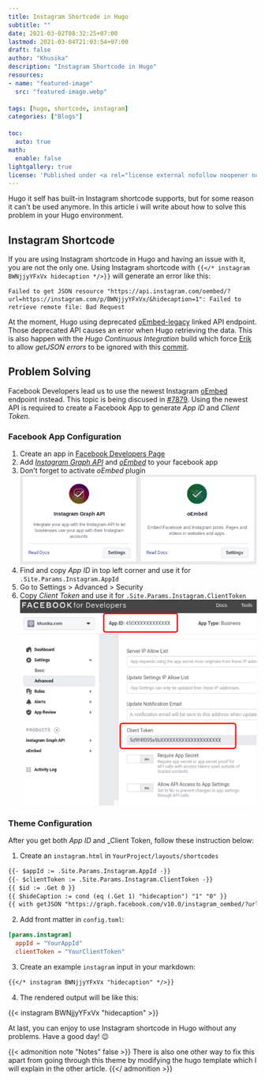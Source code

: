 ```yaml
---
title: Instagram Shortcode in Hugo
subtitle: ""
date: 2021-03-02T08:32:25+07:00
lastmod: 2021-03-04T21:03:54+07:00
draft: false
author: "Khusika"
description: "Instagram Shortcode in Hugo"
resources:
- name: "featured-image"
  src: "featured-image.webp"

tags: [hugo, shortcode, instagram]
categories: ["Blogs"]

toc:
  auto: true
math:
  enable: false
lightgallery: true
license: 'Published under <a rel="license external nofollow noopener noreffer" href="https://creativecommons.org/licenses/by-nc/4.0/" target="_blank">CC BY-NC 4.0</a>'
---
```

Hugo it self has built-in Instagram shortcode supports, but for some reason it can't be used anymore. In this article i will write about how to solve this problem in your Hugo environment.
<!--more-->

## Instagram Shortcode
If you are using Instagram shortcode in Hugo and having an issue with it, you are not the only one. Using Instagram shortcode with `{{</* instagram BWNjjyYFxVx hidecaption */>}}` will generate an error like this:
```
Failed to get JSON resource "https://api.instagram.com/oembed/?url=https://instagram.com/p/BWNjjyYFxVx/&hidecaption=1": Failed to retrieve remote file: Bad Request
```

At the moment, Hugo using deprecated [oEmbed-legacy](https://developers.facebook.com/docs/instagram/oembed-legacy) linked API endpoint. Those deprecated API causes an error when Hugo retrieving the data. This is also happen with the _Hugo Continuous Integration_ build which force [Erik](https://bep.is/) to allow _getJSON errors_ to be ignored with this [commit](https://github.com/bep/hugo/commit/fdfa4a5fe62232f65f1dd8d6fe0c500374228788).

## Problem Solving
Facebook Developers lead us to use the newest Instagram [oEmbed](https://developers.facebook.com/docs/instagram/oembed) endpoint instead. This topic is being discused in [#7879](https://github.com/gohugoio/hugo/issues/7879). Using the newest API is required to create a Facebook App to generate _App ID_ and _Client Token_.

### Facebook App Configuration

1. Create an app in [Facebook Developers Page](https://developers.facebook.com/)
2. Add [_Instagram Graph API_](https://developers.facebook.com/docs/instagram-api/) and [_oEmbed_](https://developers.facebook.com/docs/plugins/oembed) to your facebook app
3. Don't forget to activate _oEmbed_ plugin
![Instagram Graph Api and oEmbed Plugins](facebook_plugins.webp "Instagram Graph Api and oEmbed Plugins")
4. Find and copy _App ID_ in top left corner and use it for `.Site.Params.Instagram.AppId`
5. Go to Settings > Advanced > Security
6. Copy _Client Token_ and use it for `.Site.Params.Instagram.ClientToken`
![Facebook App ID and Client Token](facebook_appid.webp "Facebook App ID and Client Token")

### Theme Configuration
After you get both _App ID_ and _Client Token, follow these instruction below:

1. Create an `instagram.html` in `YourProject/layouts/shortcodes`
```html
{{- $appId := .Site.Params.Instagram.AppId -}}
{{- $clientToken := .Site.Params.Instagram.ClientToken -}}
{{ $id := .Get 0 }}
{{ $hideCaption := cond (eq (.Get 1) "hidecaption") "1" "0" }}
{{ with getJSON "https://graph.facebook.com/v10.0/instagram_oembed/?url=https://instagram.com/p/" $id "/&hidecaption=" $hideCaption "&access_token=" $appId "|" $clientToken }}{{ .html | safeHTML }}{{ end }}
```

2. Add front matter in `config.toml`:
```toml
[params.instagram]
  appId = "YourAppId"
  clientToken = "YourClientToken"
```

3. Create an example `instagram` input in your markdown:
```markdown
{{</* instagram BWNjjyYFxVx "hidecaption" */>}}
```

4. The rendered output will be like this:

{{< instagram BWNjjyYFxVx "hidecaption" >}}

At last, you can enjoy to use Instagram shortcode in Hugo without any problems. Have a good day! :wink:

{{< admonition note "Notes" false >}}
There is also one other way to fix this apart from going through this theme by modifying the hugo template which I will explain in the other article.
{{</ admonition >}}
